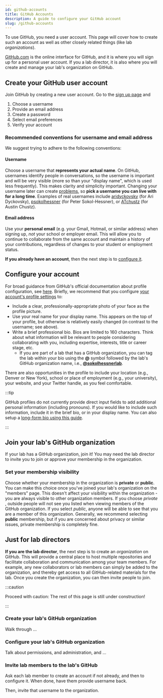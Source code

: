 ```yaml
---
id: github-accounts
title: GitHub Accounts
description: A guide to configure your GitHub account
slug: /github-accounts
---
```


To use GitHub, you need a user account. This page will cover how to create such an account as well as other closely related things (like lab _organizations_).

[GitHub.com](https://github.com/) is the online interface for GitHub, and it is where you will sign up for a personal user account. If you a lab director, it is also where you will create and manage your lab's organization on GitHub.

## Create your GitHub user account

Join GitHub by creating a new user account. Go to the [sign up page](https://github.com/join) and

1. Choose a username
2. Provide an email address
3. Create a password
4. Select email preferences
5. Verify your account

### Recommended conventions for username and email address

We suggest trying to adhere to the following conventions:

#### Username

Choose a username that **represents your actual name**. On GitHub, usernames identify people in conversations, so the username is important and will be very visible (more so than your "display name", which is used less frequently). This makes clarity and simplicity important. Changing your username later can create [problems](https://docs.github.com/en/github/setting-up-and-managing-your-github-user-account/changing-your-github-username), so **pick a username you can live with for a long time**. Examples of real usernames include [aridyckovsky](https://github.com/aridyckovsky) (for Ari Dyckovsky), [psokolhessner](https://github.com/psokolhessner) (for Peter Sokol-Hessner), or [ATchustz](https://github.com/atchustz) (for Austin Chustz).

#### Email address

Use your **personal email** (e.g. your Gmail, Hotmail, or similar address) when signing up, *not* your school or employer email. This will allow you to continue to collaborate from the same account and maintain a history of your contributions, regardless of changes to your student or employment status.

**If you already have an account**, then the next step is to [configure it](#configure-your-account).

## Configure your account

For broad guidance from GitHub's official documentation about profile configuration, see [here](https://github.community/t/optimizing-your-github-profile/10211). Briefly, we recommend that you configure [your account's profile settings](https://github.com/settings/profile) to:

- Include a clear, professionally-appropriate photo of your face as the profile picture.
- Use your real name for your display name. This appears on the top of your profile, but otherwise is relatively easily changed (in contrast to the username; see above).
- Write a brief professional bio. Bios are limited to 160 characters. Think about what information will be relevant to people considering collaborating with you, including expertise, interests, title or career stage, etc.
  - If you are part of a lab that has a GitHub organization, you can tag the lab within your bio using the **@** symbol followed by the lab's GitHub organization name, i.e., [**@sokolhessnerlab**](https://github.com/sokolhessnerlab).

There are also opportunities in the profile to include your location (e.g., Denver or New York), school or place of employment (e.g., your university), your website, and your Twitter handle, as you feel comfortable.

:::tip

GitHub profiles do not currently provide direct input fields to add additional personal information (including pronouns). If you would like to include such information, include it in the brief bio, or in your display name. You can also setup a [long-form bio using this guide](https://docs.github.com/en/github/setting-up-and-managing-your-github-profile/managing-your-profile-readme).

:::

## Join your lab's GitHub organization

If your lab has a GitHub organization, join it! You may need the lab director to invite you to join or approve your membership in the organization.

### Set your membership visibility

Choose whether your membership in the organization is **private** or **public**. You can make this choice once you've joined your lab's organization on the "members" page. This doesn't affect your visibility within the organization - you are always visible to other organization members. If you choose *private* , outside people will not see you listed when viewing members of the GitHub organization. If you select *public*, anyone will be able to see that you are a member of this organization. Generally, we recommend selecting **public** membership, but if you are concerned about privacy or similar issues, private membership is completely fine.

## Just for lab directors

**If you are the lab director**, the next step is to create an _organization_ on GitHub. This will provide a central place to host multiple repositories and facilitate collaboration and communication among your team members. For example, any new collaborators or lab members can simply be added to the organization, and thereby get access to all GitHub-related materials for the lab. Once you create the organization, you can then invite people to join.

:::caution

Proceed with caution: The rest of this page is still under construction!

:::

### Create your lab's GitHub organization

Walk through ...

### Configure your lab's GitHub organization

Talk about permissions, and administration, and ...

### Invite lab members to the lab's GitHub

Ask each lab member to create an account if not already, and then to configure it. When done, have them provide username back.

Then, invite that username to the organization.
